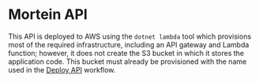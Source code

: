 # Mortein API

This API is deployed to AWS using the `dotnet lambda` tool which provisions most of the required
infrastructure, including an API gateway and Lambda function; however, it does not create the S3
bucket in which it stores the application code. This bucket must already be provisioned with the
name used in the [Deploy API](./.github/workflows/deploy-api.yaml) workflow.
